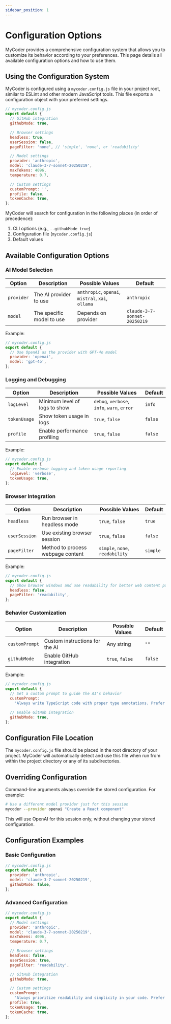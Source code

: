 ```yaml
---
sidebar_position: 1
---
```


# Configuration Options

MyCoder provides a comprehensive configuration system that allows you to customize its behavior according to your preferences. This page details all available configuration options and how to use them.

## Using the Configuration System

MyCoder is configured using a `mycoder.config.js` file in your project root, similar to ESLint and other modern JavaScript tools. This file exports a configuration object with your preferred settings.

```javascript
// mycoder.config.js
export default {
  // GitHub integration
  githubMode: true,

  // Browser settings
  headless: true,
  userSession: false,
  pageFilter: 'none', // 'simple', 'none', or 'readability'

  // Model settings
  provider: 'anthropic',
  model: 'claude-3-7-sonnet-20250219',
  maxTokens: 4096,
  temperature: 0.7,

  // Custom settings
  customPrompt: '',
  profile: false,
  tokenCache: true,
};
```

MyCoder will search for configuration in the following places (in order of precedence):

1. CLI options (e.g., `--githubMode true`)
2. Configuration file (`mycoder.config.js`)
3. Default values

## Available Configuration Options

### AI Model Selection

| Option     | Description               | Possible Values                                   | Default                      |
| ---------- | ------------------------- | ------------------------------------------------- | ---------------------------- |
| `provider` | The AI provider to use    | `anthropic`, `openai`, `mistral`, `xai`, `ollama` | `anthropic`                  |
| `model`    | The specific model to use | Depends on provider                               | `claude-3-7-sonnet-20250219` |

Example:

```javascript
// mycoder.config.js
export default {
  // Use OpenAI as the provider with GPT-4o model
  provider: 'openai',
  model: 'gpt-4o',
};
```

### Logging and Debugging

| Option       | Description                   | Possible Values                             | Default |
| ------------ | ----------------------------- | ------------------------------------------- | ------- |
| `logLevel`   | Minimum level of logs to show | `debug`, `verbose`, `info`, `warn`, `error` | `info`  |
| `tokenUsage` | Show token usage in logs      | `true`, `false`                             | `false` |
| `profile`    | Enable performance profiling  | `true`, `false`                             | `false` |

Example:

```javascript
// mycoder.config.js
export default {
  // Enable verbose logging and token usage reporting
  logLevel: 'verbose',
  tokenUsage: true,
};
```

### Browser Integration

| Option        | Description                       | Possible Values                 | Default  |
| ------------- | --------------------------------- | ------------------------------- | -------- |
| `headless`    | Run browser in headless mode      | `true`, `false`                 | `true`   |
| `userSession` | Use existing browser session      | `true`, `false`                 | `false`  |
| `pageFilter`  | Method to process webpage content | `simple`, `none`, `readability` | `simple` |

Example:

```javascript
// mycoder.config.js
export default {
  // Show browser windows and use readability for better web content parsing
  headless: false,
  pageFilter: 'readability',
};
```

### Behavior Customization

| Option         | Description                    | Possible Values | Default |
| -------------- | ------------------------------ | --------------- | ------- |
| `customPrompt` | Custom instructions for the AI | Any string      | `""`    |
| `githubMode`   | Enable GitHub integration      | `true`, `false` | `false` |

Example:

```javascript
// mycoder.config.js
export default {
  // Set a custom prompt to guide the AI's behavior
  customPrompt:
    'Always write TypeScript code with proper type annotations. Prefer functional programming patterns where appropriate.',

  // Enable GitHub integration
  githubMode: true,
};
```

## Configuration File Location

The `mycoder.config.js` file should be placed in the root directory of your project. MyCoder will automatically detect and use this file when run from within the project directory or any of its subdirectories.

## Overriding Configuration

Command-line arguments always override the stored configuration. For example:

```bash
# Use a different model provider just for this session
mycoder --provider openai "Create a React component"
```

This will use OpenAI for this session only, without changing your stored configuration.

## Configuration Examples

### Basic Configuration

```javascript
// mycoder.config.js
export default {
  provider: 'anthropic',
  model: 'claude-3-7-sonnet-20250219',
  githubMode: false,
};
```

### Advanced Configuration

```javascript
// mycoder.config.js
export default {
  // Model settings
  provider: 'anthropic',
  model: 'claude-3-7-sonnet-20250219',
  maxTokens: 4096,
  temperature: 0.7,

  // Browser settings
  headless: false,
  userSession: true,
  pageFilter: 'readability',

  // GitHub integration
  githubMode: true,

  // Custom settings
  customPrompt:
    'Always prioritize readability and simplicity in your code. Prefer TypeScript over JavaScript when possible.',
  profile: true,
  tokenUsage: true,
  tokenCache: true,
};
```

